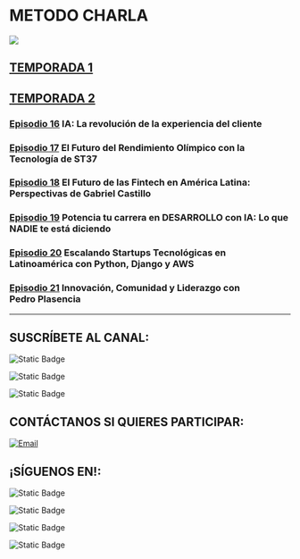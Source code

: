 # METODO CHARLA

![](../images/MC-Encabezado.jpg)
 
## [TEMPORADA 1](./1-Temporada/)

## [TEMPORADA 2](./2-Temporada/)

### [**Episodio 16**](./2-Temporada/16-Episodio/) IA: La revolución de la experiencia del cliente

### [**Episodio 17**](./2-Temporada/17-Episodio/) El Futuro del Rendimiento Olímpico con la Tecnología de ST37

### [**Episodio 18**](./2-Temporada/18-Episodio/) El Futuro de las Fintech en América Latina: Perspectivas de Gabriel Castillo

### [**Episodio 19**](./2-Temporada/19-Episodio/) Potencia tu carrera en DESARROLLO con IA: Lo que NADIE te está diciendo

### [**Episodio 20**](./2-Temporada/20-Episodio/) Escalando Startups Tecnológicas en Latinoamérica con Python, Django y AWS

### [**Episodio 21**](./2-Temporada/21-Episodio/) Innovación, Comunidad y Liderazgo con Pedro Plasencia

<hr/>

## SUSCRÍBETE AL CANAL:
![Static Badge](https://img.shields.io/badge/%40metodocharla-D9D9D9?style=social&logo=youtube&label=%2F&labelColor=%23D9D9D9&link=https%3A%2F%2Fwww.youtube.com%2F%40MetodoCharla)

![Static Badge](https://img.shields.io/badge/%40metodocharla-D9D9D9?style=social&logo=twitch&label=%2F&labelColor=%23D9D9D9&link=https%3A%2F%2Fwww.twitch.tv%2Fmetodocharla)

![Static Badge](https://img.shields.io/badge/%40metodocharla-D9D9D9?style=social&logo=kick&label=%2F&labelColor=%23D9D9D9&link=https%3A%2F%2Fkick.com%2Fmetodocharla)

## CONTÁCTANOS SI QUIERES PARTICIPAR:

[![Email](https://img.shields.io/badge/metodocharla%40gmail.com-email_directo-0D0D0D?style=for-the-badge&logo=gmail&labelColor=%23F2F2F2&color=%23F21D2F)](mailto:metodocharla@gmail.com)

## ¡SÍGUENOS EN!:
![Static Badge](https://img.shields.io/badge/%40metodocharla-D9D9D9?style=social&logo=tiktok&label=%2F&labelColor=%23D9D9D9&link=https%3A%2F%2Ftiktok.com%2F%40metodocharla)

![Static Badge](https://img.shields.io/badge/%40metodocharla-D9D9D9?style=social&logo=instagram&label=%2F&labelColor=%23D9D9D9&link=https%3A%2F%2Finstagram.com%2Fmetodocharla)

![Static Badge](https://img.shields.io/badge/%40metodocharla-D9D9D9?style=social&logo=facebook&label=%2F&labelColor=%23D9D9D9&link=https%3A%2F%2Ffacebook.com%2Fmetodocharla)

![Static Badge](https://img.shields.io/badge/%40metodocharla-D9D9D9?style=social&logo=x&label=%2F&labelColor=%23D9D9D9&link=https%3A%2F%2Ftwitter.com%2Fmetodocharla)
